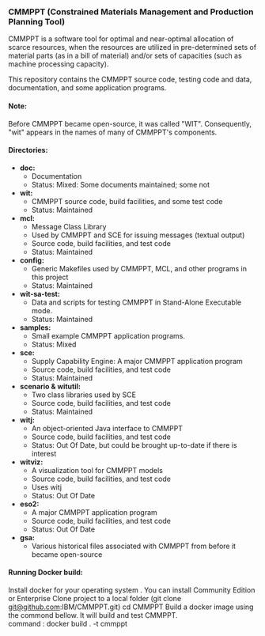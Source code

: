 ### CMMPPT (Constrained Materials Management and Production Planning Tool)
CMMPPT is a software tool for optimal and near-optimal allocation of scarce resources, when the resources are utilized in pre-determined sets of material parts (as in a bill of material) and/or sets of capacities (such as machine processing capacity).

This repository contains the CMMPPT source code, testing code and data, documentation, and some application programs.

#### Note:
Before CMMPPT became open-source, it was called "WIT". Consequently, "wit" appears in the names of many of CMMPPT's components. 

#### Directories:

* **doc:**
  * Documentation
  * Status: Mixed: Some documents maintained; some not
* **wit:**
  * CMMPPT source code, build facilities, and some test code
  * Status: Maintained
* **mcl:**
  * Message Class Library
  * Used by CMMPPT and SCE for issuing messages (textual output)
  * Source code, build facilities, and test code
  * Status: Maintained
* **config:**
  * Generic Makefiles used by CMMPPT, MCL, and other programs in this project
  * Status: Maintained
* **wit-sa-test:**
  * Data and scripts for testing CMMPPT in Stand-Alone Executable mode.
  * Status: Maintained
* **samples:**
  * Small example CMMPPT application programs.
  * Status: Mixed
* **sce:**
  * Supply Capability Engine: A major CMMPPT application program
  * Source code, build facilities, and test code
  * Status: Maintained
* **scenario & witutil:**
  * Two class libraries used by SCE
  * Source code, build facilities, and test code
  * Status: Maintained
* **witj:**
  * An object-oriented Java interface to CMMPPT
  * Source code, build facilities, and test code
  * Status: Out Of Date, but could be brought up-to-date if there is interest
* **witviz:**
  * A visualization tool for CMMPPT models
  * Source code, build facilities, and test code
  * Uses witj
  * Status: Out Of Date
* **eso2:**
  * A major CMMPPT application program
  * Source code, build facilities, and test code
  * Status: Out Of Date
* **gsa:**
  * Various historical files associated with CMMPPT from before it became open-source

#### Running Docker build:

Install docker for your operating system . You can install Community Edition or Enterprise
Clone project to a local folder (git clone git@github.com:IBM/CMMPPT.git)
cd CMMPPT
Build a docker image using the commond bellow. It will build and test CMMPPT.  
   command : docker build . -t cmmppt



